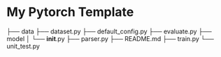 # My Pytorch Template

├── data
├── dataset.py
├── default_config.py
├── evaluate.py
├── model
│   └── __init__.py
├── parser.py
├── README.md
├── train.py
└── unit_test.py